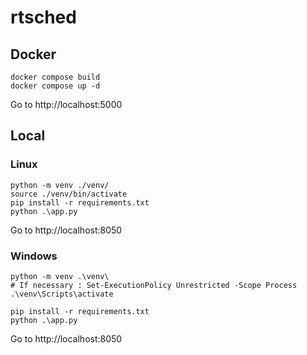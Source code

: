# rtsched

## Docker

```
docker compose build
docker compose up -d
```

Go to http://localhost:5000


## Local
### Linux
```
python -m venv ./venv/
source ./venv/bin/activate
pip install -r requirements.txt
python .\app.py
```

Go to http://localhost:8050

### Windows
``` 
python -m venv .\venv\
# If necessary : Set-ExecutionPolicy Unrestricted -Scope Process
.\venv\Scripts\activate

pip install -r requirements.txt
python .\app.py
```

Go to http://localhost:8050